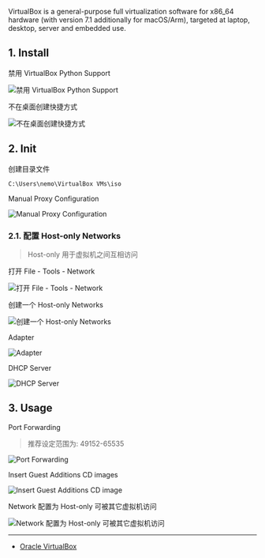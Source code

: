 VirtualBox is a general-purpose full virtualization software for x86_64 hardware (with version 7.1 additionally for macOS/Arm), targeted at laptop, desktop, server and embedded use.

## 1. Install

禁用 VirtualBox Python Support

![禁用 VirtualBox Python Support](./../../../images/Oracle%20VirtualBox/%E7%A6%81%E7%94%A8%20VirtualBox%20Python%20Support.png)

不在桌面创建快捷方式

![不在桌面创建快捷方式](./../../../images/Oracle%20VirtualBox/%E4%B8%8D%E5%9C%A8%E6%A1%8C%E9%9D%A2%E5%88%9B%E5%BB%BA%E5%BF%AB%E6%8D%B7%E6%96%B9%E5%BC%8F.png)

## 2. Init

创建目录文件

```
C:\Users\nemo\VirtualBox VMs\iso
```

Manual Proxy Configuration

![Manual Proxy Configuration](./../../../images/Oracle%20VirtualBox/Manual%20Proxy%20Configuration.png)

### 2.1. 配置 Host-only Networks

> Host-only 用于虚拟机之间互相访问

打开 File - Tools - Network

![打开 File - Tools - Network](./../../../images/Oracle%20VirtualBox/%E6%89%93%E5%BC%80%20File%20-%20Tools%20-%20Network.png)

创建一个 Host-only Networks

![创建一个 Host-only Networks](./../../../images/Oracle%20VirtualBox/%E5%88%9B%E5%BB%BA%E4%B8%80%E4%B8%AA%20Host-only%20Networks.png)

Adapter

![Adapter](./../../../images/Oracle%20VirtualBox/Adapter.png)

DHCP Server

![DHCP Server](./../../../images/Oracle%20VirtualBox/DHCP%20Server.png)

## 3. Usage

Port Forwarding

> 推荐设定范围为: 49152-65535

![Port Forwarding](./../../../images/Oracle%20VirtualBox/Port%20Forwarding.png)

Insert Guest Additions CD images

![Insert Guest Additions CD image](./../../../images/Oracle%20VirtualBox/Insert%20Guest%20Additions%20CD%20image.png)

Network 配置为 Host-only 可被其它虚拟机访问

![Network 配置为 Host-only 可被其它虚拟机访问](./../../../images/Oracle%20VirtualBox/Network%20%E9%85%8D%E7%BD%AE%E4%B8%BA%20Host-only%20%E5%8F%AF%E8%A2%AB%E5%85%B6%E5%AE%83%E8%99%9A%E6%8B%9F%E6%9C%BA%E8%AE%BF%E9%97%AE.png)

---

- [Oracle VirtualBox](https://www.virtualbox.org/)

